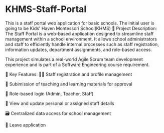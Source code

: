 # KHMS-Staff-Portal
This is a staff portal web application for basic schools.
The initial user is going to be Kids' Haven Montessori School(KHMS)
📝 Project Description:
The Staff Portal is a web-based application designed to streamline staff management within a school environment. It allows school administrators and staff to efficiently handle internal processes such as staff registration, information updates, department assignments, and role-based access.

This project simulates a real-world Agile Scrum team development experience and is part of a Software Engineering course requirement.

🎯 Key Features:
🧑‍🏫 Staff registration and profile management

🏢 Subimission of teaching and learning materials for approval

🔐 Role-based login (Admin, Teacher, Staff)

📄 View and update personal or assigned staff details

🗃️ Centralized data access for school management

📄 Leave application
